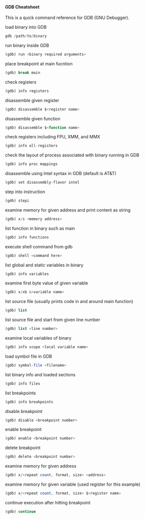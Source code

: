 #### GDB Cheatsheet
This is a quick command reference for GDB (GNU Debugger).

load binary into GDB
```php
gdb /path/to/binary
```

run binary inside GDB
```php
(gdb) run <binary required arguments>
```

place breakpoint at main fucntion
```php
(gdb) break main
```

check registers
```php
(gdb) info registers
```

disassemble given register
```php
(gdb) disassemble $<register name>
```

disassemble given function
```php
(gdb) disassemble $<function name>
```

check registers including FPU, XMM, and MMX
```php
(gdb) info all-registers
```

check  the layout of process associated with binary running in GDB
```php
(gdb) info proc mappings
```

disassemble using Intel syntax in GDB (default is AT&T)
```php
(gdb) set disassembly-flavor intel
```

step into instruction
```php
(gdb) stepi
```

examine memory for given address and print content as string
```php
(gdb) x/s <memory address>
```

list function in binary such as main
```php
(gdb) info functions
```

execute shell command from gdb
```php
(gdb) shell <command here>
```

list global and static variables in binary
```php
(gdb) info variables
```

examine first byte value of given variable
```php
(gdb) x/xb &<variable name>
```

list source file (usually prints code in and around main function)
```php
(gdb) list
```

list source file and start from given line number
```php
(gdb) list <line number>
```

examine local variables of binary
```php
(gdb) info scope <local variable name>
```

load symbol file in GDB
```php
(gdb) symbol-file <filename>
```

list binary info and loaded sections
```php
(gdb) info files
```

list breakpoints
```php
(gdb) info breakpoints
```

disable breakpoint 
```php
(gdb) disable <breakpoint number>
```

enable breakpoint 
```php
(gdb) enable <breakpoint number>
```

delete breakpoint 
```php
(gdb) delete <breakpoint number>
```

examine memory for given address
```php
(gdb) x/<repeat count, format, size> <address>
```

examine memory for given variable (used register for this example)
```php
(gdb) x/<repeat count, format, size> $<register name>
```

continue execution after hitting breakpoint
```php
(gdb) continue
```
